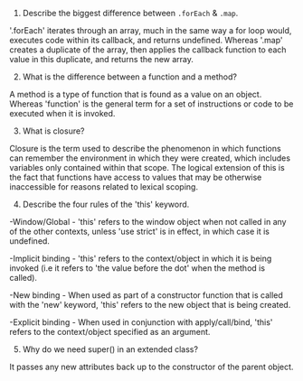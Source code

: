 1. Describe the biggest difference between `.forEach` & `.map`.

'.forEach' iterates through an array, much in the same way a for loop would, executes code within its callback, and returns undefined.  Whereas '.map' creates a duplicate of the array, then applies the callback function to each value in this duplicate, and returns the new array.

2. What is the difference between a function and a method?

A method is a type of function that is found as a value on an object.  Whereas 'function' is the general term for a set of instructions or code to be executed when it is invoked.

3. What is closure?

Closure is the term used to describe the phenomenon in which functions can remember the environment in which they were created, which includes variables only contained within that scope.  The logical extension of this is the fact that functions have access to values that may be otherwise inaccessible for reasons related to lexical scoping.

4. Describe the four rules of the 'this' keyword.

-Window/Global - 'this' refers to the window object when not called in any of the other contexts, unless 'use strict' is in effect, in which case it is undefined.

-Implicit binding - 'this' refers to the context/object in which it is being invoked (i.e it refers to 'the value before the dot' when the method is called).

-New binding - When used as part of a constructor function that is called with the 'new' keyword, 'this' refers to the new object that is being created.

-Explicit binding - When used in conjunction with apply/call/bind, 'this' refers to the context/object specified as an argument.

5. Why do we need super() in an extended class?

It passes any new attributes back up to the constructor of the parent object.